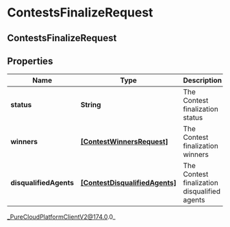 # ContestsFinalizeRequest

## ContestsFinalizeRequest

## Properties

|Name | Type | Description | Notes|
|------------ | ------------- | ------------- | -------------|
| **status** | **String** | The Contest finalization status | |
| **winners** | [**[ContestWinnersRequest]**]([ContestWinnersRequest]) | The Contest finalization winners | [optional] |
| **disqualifiedAgents** | [**[ContestDisqualifiedAgents]**]([ContestDisqualifiedAgents]) | The Contest finalization disqualified agents | [optional] |



_PureCloudPlatformClientV2@174.0.0_
